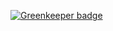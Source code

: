 
[![Greenkeeper badge](https://badges.greenkeeper.io/Drae/phpbb-ext-raidschedule.svg)](https://greenkeeper.io/)
